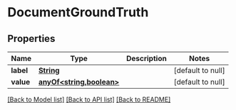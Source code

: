 # DocumentGroundTruth
## Properties

Name | Type | Description | Notes
------------ | ------------- | ------------- | -------------
**label** | [**String**](string.md) |  | [default to null]
**value** | [**anyOf&lt;string,boolean&gt;**](anyOf&lt;string,boolean&gt;.md) |  | [default to null]

[[Back to Model list]](../README.md#documentation-for-models) [[Back to API list]](../README.md#documentation-for-api-endpoints) [[Back to README]](../README.md)

